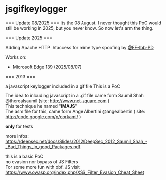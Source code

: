 jsgifkeylogger
==============


=== Update 08/2025 ===
Its the 08 August.
I never thought this PoC would still be working in 2025, but you never know.
So now let's arm the thing.




=== Update 2025 ===

Adding Apache HTTP .htaccess for mime type spoofing by [@FF-Ibb-PD](https://github.com/FF-Ibb-PD)

Works on:
- Microsoft Edge 139 (2025/08/07)


=== 2013 ===

a javascript keylogger included in a gif file 
This is a PoC

The idea to inlcuding javascript in a .gif file came form Saumil Shah @therealsaumil 
(site:  http://www.net-square.com ) <br>
This technique he named "**IMAJS**" <br>
The asm file for this, came form  Ange Albertini @angealbertin ( site: http://code.google.com/p/corkami/ )

**only** for tests

more infos: <br>
https://deepsec.net/docs/Slides/2012/DeepSec_2012_Saumil_Shah_-_Bad_Things_in_good_Packages.pdf


this is a basic PoC <br>
no evasion nor bypass of JS Filters <br>
For some more fun with obf. JS visit https://www.owasp.org/index.php/XSS_Filter_Evasion_Cheat_Sheet
